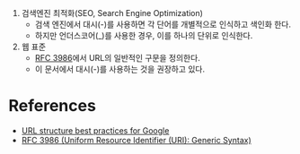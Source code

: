 
1. 검색엔진 최적화(SEO, Search Engine Optimization)
	- 검색 엔진에서 대시(-)를 사용하면 각 단어를 개별적으로 인식하고 색인화 한다.
	- 하지만 언더스코어(_)를 사용한 경우, 이를 하나의 단위로 인식한다.
2. 웹 표준 
	- [RFC 3986](https://datatracker.ietf.org/doc/html/rfc3986)에서 URL의 일반적인 구문을 정의한다.
	- 이 문서에서 대시(-)를 사용하는 것을 권장하고 있다.

# References
- [URL structure best practices for Google](https://developers.google.com/search/docs/crawling-indexing/url-structure?hl=en&visit_id=638192436751061801-3816480568)
- [RFC 3986 (Uniform Resource Identifier (URI): Generic Syntax)](https://datatracker.ietf.org/doc/html/rfc3986)